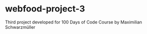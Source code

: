 # webfood-project-3
Third project developed for 100 Days of Code Course by Maximilian Schwarzmüller
